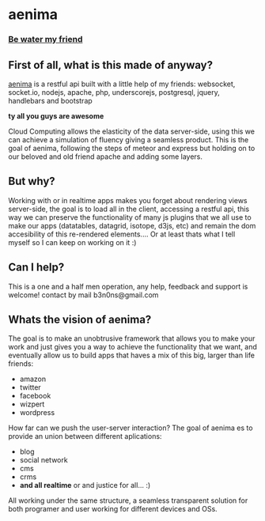 aenima
======


<h3><a href="http://www.youtube.com/watch?v=J4fdPrjKDME">Be water my friend</a><h3>

<h2>First of all, what is this made of anyway?</h2>

<a href="http://cisbit.com/api/">aenima</a> is a restful api built with a little help of my friends: websocket, 
socket.io, nodejs, apache, php, underscorejs, postgresql, jquery, handlebars and bootstrap 

<b>ty all you guys are awesome</b>

Cloud Computing allows the elasticity of the data server-side, using this we can achieve a simulation of 
fluency giving a seamless product. This is the goal of aenima, following the steps of meteor and express
but holding on to our beloved and old friend apache and adding some layers.

<h2>But why?</h2>

Working with or in realtime apps makes you forget about rendering views server-side, the goal is
to load all in the client, accessing a restful api, this way we can preserve the functionality of many js plugins
that we all use to make our apps (datatables, datagrid, isotope, d3js, etc) and remain the dom accesibility of this
re-rendered elements.... Or at least thats what I tell myself so I can keep on working on it :)

<h2>Can I help?</h2>
This is a one and a half men operation, any help, feedback and support is welcome! contact by mail
b3n0ns@gmail.com

<h2>Whats the vision of aenima?</h2>

The goal is to make an unobtrusive framework that allows you to make your work and just gives you a way to achieve
the functionality that we want, and eventually allow us to build apps that haves a mix of this big, larger than life 
friends:

<ul>
   <li>amazon</li>
   <li>twitter</li>
   <li>facebook</li>
   <li>wizpert</li>
   <li>wordpress</li>
</ul>

How far can we push the  user-server interaction? The goal of aenima es to provide an union between different 
aplications:

<ul>
  <li>blog</li>
  <li>social network</li>
  <li>cms</li>
  <li>crms</li>
  <li><b>and all realtime</b> or and justice for all... :)</li>
</ul>  

All working under the same structure, a seamless transparent solution for both programer and user working 
for different devices and OSs.


<h1></h1>

